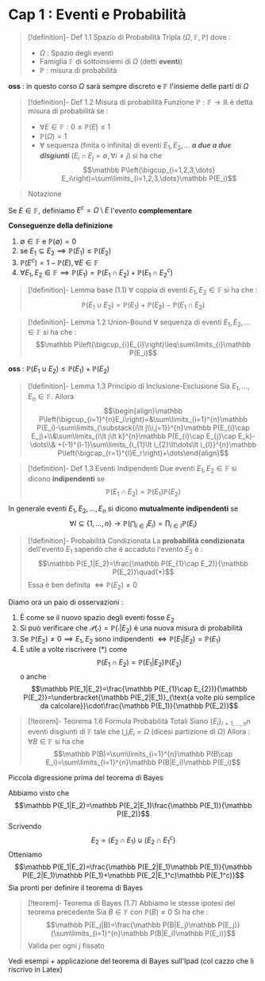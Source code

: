 # Cap 1 : Eventi e Probabilità

>[!definition]- Def 1.1 Spazio di Probabilità
>Tripla $(\Omega,\mathbb F,\mathbb P)$ dove : 
>- $\Omega$ : Spazio degli eventi
>- Famiglia $\mathbb F$ di sottoinsiemi di $\Omega$ (detti **eventi**)
>- $\mathbb P$ : misura di probabilità

**oss** : in questo corso $\Omega$ sarà sempre discreto e $\mathbb F$ l'insieme delle parti di $\Omega$

>[!definition]- Def 1.2 Misura di probabilità
>Funzione $\mathbb P:\mathbb F\to\mathbb R$ è detta misura di probabilità se : 
>- $\forall E\in \mathbb F : 0\leq\mathbb P(E)\leq 1$
>- $\mathbb P(\Omega)=1$
>- $\forall$ sequenza (finita o infinita) di eventi $E_1,E_2,\dots$ ***a due a due disgiunti*** ($E_i\cap E_j=\emptyset,\forall i\neq j$) si ha che $$\mathbb P\left(\bigcup_{i=1,2,3,\dots} E_i\right)=\sum\limits_{i=1,2,3,\dots}\mathbb P(E_i)$$

> Notazione

Se $E\in\mathbb F$, definiamo $E^c=\Omega\setminus E$ l'evento **complementare**

**Conseguenze della definizione** 

1. $\emptyset\in\mathbb F$ e $\mathbb P(\emptyset)=0$
2. se $E_1\subseteq E_2\implies\mathbb P(E_1)\leq\mathbb P(E_2)$
3. $\mathbb P(E^{c})=1-\mathbb P(E),\forall E\in\mathbb F$
4. $\forall E_1,E_2\in\mathbb F\implies\mathbb P(E_1)=\mathbb P(E_1\cap E_2)+\mathbb P(E_{1}\cap E_{2}^c)$

>[!definition]- Lemma base (1.1)
>$\forall$ coppia di eventi $E_{1},E_{2}\in\mathbb F$ si ha che : 
>$$\mathbb P(E_{1}\cup E_{2})=\mathbb P(E_1)+\mathbb P(E_2)-\mathbb P(E_1\cap E_2)$$

>[!definition]- Lemma 1.2 Union-Bound
>$\forall$ sequenza di eventi $E_{1},E_{2},\dots\in\mathbb F$ si ha che : 
>$$\mathbb P\left(\bigcup_{i}E_{i}\right)\leq\sum\limits_{i}\mathbb P(E_i)$$

**oss** : $\mathbb P(E_1\cup E_2)\leq\mathbb P(E_1)+\mathbb P(E_2)$

>[!definition]- Lemma 1.3 Principio di Inclusione-Esclusione
>Sia $E_{1},\dots,E_{n}\in\mathbb F$. Allora
>$$\begin{align}\mathbb P\left(\bigcup_{i=1}^{n}E_i\right)=&\sum\limits_{i=1}^{n}\mathbb P(E_i)-\sum\limits_{\substack{i\lt j\\i,j=1}}^{n}\mathbb P(E_{i}\cap E_j)+\\&\sum\limits_{i\lt j\lt k}^{n}\mathbb P(E_{i}\cap E_{j}\cap E_k)-\dots\\& +(-1)^{l-1}\sum\limits_{i_{1}\lt i_{2}\lt\dots\lt i_{l}}^{n}\mathbb P\left(\bigcap_{r=1}^{l}E_r\right)+\dots\end{align}$$

>[!definition]- Def 1.3 Eventi Indipendenti
>Due eventi $E_1,E_2\in\mathbb F$ si dicono **indipendenti** se $$\mathbb P(E_1\cap E_2)=\mathbb P(E_1)\mathbb P(E_2)$$


In generale eventi $E_1,E_2,\dots,E_n$ si dicono **mutualmente indipendenti** se 
$$\forall I\subseteq\{1,\dots,n\}\to\mathbb P\left(\bigcap_{i\in I}E_i\right)=\prod_{i\in I}\mathbb P(E_i)$$
>[!definition]- Probabilità Condizionata
>La **probabilità condizionata** dell'evento $E_1$ sapendo che è accaduto l'evento $E_2$ è : 
>$$\mathbb P(E_1|E_2)=\frac{\mathbb P(E_{1}\cap E_2)}{\mathbb P(E_2)}\quad(*)$$
>Essa è ben definita $\iff\mathbb P(E_2)\neq0$

Diamo ora un paio di osservazioni : 

1. È come se il nuovo spazio degli eventi fosse $E_2$
2. Si può verificare che $\mathcal P(\cdot)=\mathbb P(\cdot|E_2)$ è una nuova misura di probabilità
3. Se $\mathbb P(E_2)\neq 0\implies E_1,E_2$ sono indipendenti $\iff\mathbb P(E_1|E_2)=\mathbb P(E_1)$
4. È utile a volte riscrivere $(*)$ come $$\mathbb P(E_{1}\cap E_2)=\mathbb P(E_1|E_2)\mathbb P(E_2)$$ o anche $$\mathbb P(E_1|E_2)=\frac{\mathbb P(E_{1}\cap E_{2})}{\mathbb P(E_2)}=\underbracket{\mathbb P(E_2|E_1)}_{\text{a volte più semplice da calcolare}}\cdot\frac{\mathbb P(E_1)}{\mathbb P(E_2)}$$
>[!teorem]- Teorema 1.6 Formula Probabilità Totali
>Siano $\{E_{i}\}_{i=1,\dots,n}n$ eventi disgiunti di $\mathbb F$ tale che $\bigcup_{i}E_i=\Omega$ (dicesi partizione di $\Omega$)
>Allora : 
>$\forall B\in\mathbb F$ si ha che $$\mathbb P(B)=\sum\limits_{i=1}^{n}\mathbb P(B\cap E_i)=\sum\limits_{i=1}^{n}\mathbb P(B|E_i)\mathbb P(E_i)$$

Piccola digressione prima del teorema di Bayes

Abbiamo visto che $$\mathbb P(E_1|E_2)=\mathbb P(E_2|E_1)\frac{\mathbb P(E_1)}{\mathbb P(E_2)}$$
Scrivendo $$E_{2}=(E_{2}\cap E_{1})\cup(E_{2}\cap E_{1}^c)$$
Otteniamo $$\mathbb P(E_1|E_2)=\frac{\mathbb P(E_2|E_1)\mathbb P(E_1)}{\mathbb P(E_2|E_1)\mathbb P(E_1)+\mathbb P(E_2|E_1^c)\mathbb P(E_1^c)}$$
Sia pronti per definire il teorema di Bayes

>[!teorem]- Teorema di Bayes (1.7)
>Abbiamo le stesse ipotesi del teorema precedente
>Sia $B\in\mathbb F$ con $\mathbb P(B)\neq0$
>Si ha che : 
>$$\mathbb P(E_j|B)=\frac{\mathbb P(B|E_j)\mathbb P(E_j)}{\sum\limits_{i=1}^{n}\mathbb P(B|E_i)\mathbb P(E_i)}$$
>Valida per ogni $j$ fissato

Vedi esempi + applicazione del teorema di Bayes sull'Ipad (col cazzo che li riscrivo in Latex)
